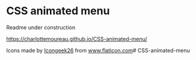 # CSS animated menu

Readme under construction

https://charlottemoureau.github.io/CSS-animated-menu/

<div>Icons made by <a href="https://www.flaticon.com/authors/icongeek26" title="Icongeek26">Icongeek26</a> from
        <a href="https://www.flaticon.com/" title="Flaticon">www.flaticon.com</a># CSS-animated-menu
